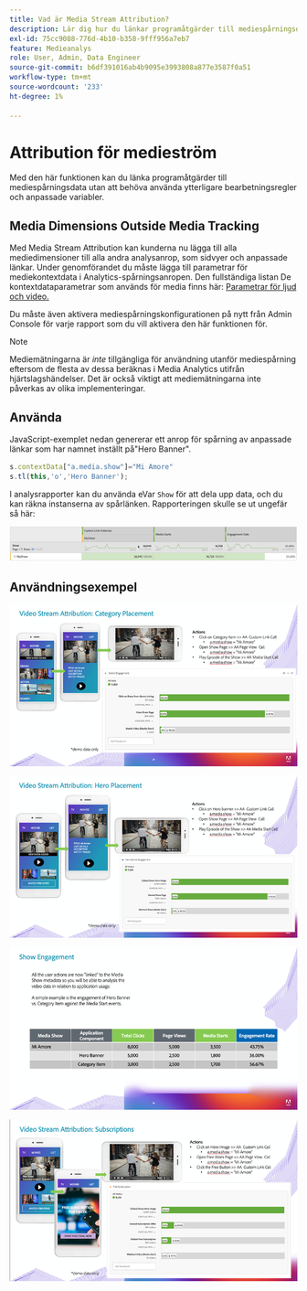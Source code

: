 ```yaml
---
title: Vad är Media Stream Attribution?
description: Lär dig hur du länkar programåtgärder till mediespårningsdata utan att behöva använda ytterligare bearbetningsregler och anpassade variabler.
exl-id: 75cc9088-776d-4b10-b358-9fff956a7eb7
feature: Medieanalys
role: User, Admin, Data Engineer
source-git-commit: b6df391016ab4b9095e3993808a877e3587f0a51
workflow-type: tm+mt
source-wordcount: '233'
ht-degree: 1%

---
```


# Attribution för medieström

Med den här funktionen kan du länka programåtgärder till mediespårningsdata utan att behöva använda ytterligare bearbetningsregler och anpassade variabler.

## Media Dimensions Outside Media Tracking

Med Media Stream Attribution kan kunderna nu lägga till alla mediedimensioner
till alla andra analysanrop, som sidvyer och anpassade länkar. Under genomförandet
du måste lägga till parametrar för mediekontextdata i Analytics-spårningsanropen. Den fullständiga listan
De kontextdataparametrar som används för media finns här: [Parametrar för ljud och video.](/help/metrics-and-metadata/audio-video-parameters.md)

Du måste även aktivera mediespårningskonfigurationen på nytt från Admin Console för varje rapport som du vill aktivera den här funktionen för.

>[!NOTE]
>
>Mediemätningarna är _inte_ tillgängliga för användning utanför mediespårning eftersom de flesta av dessa beräknas i Media Analytics utifrån hjärtslagshändelser. Det är också viktigt att mediemätningarna inte påverkas av olika implementeringar.

## Använda

JavaScript-exemplet nedan genererar ett anrop för spårning av anpassade länkar som har namnet inställt på&quot;Hero Banner&quot;.

```javascript
s.contextData["a.media.show"]="Mi Amore"
s.tl(this,'o','Hero Banner');
```

I analysrapporter kan du använda eVar `Show` för att dela upp data, och du kan räkna instanserna av spårlänken. Rapporteringen skulle se ut ungefär så här:

![](/assets/myShow-rpt-1.png)

## Användningsexempel

![](/assets/vid-stream-attr-category.png)

![](/assets/vid-stream-attr-hero.png)

![](/assets/show-engagement.png)

![](/assets/vid-stream-attr-subs.png)
